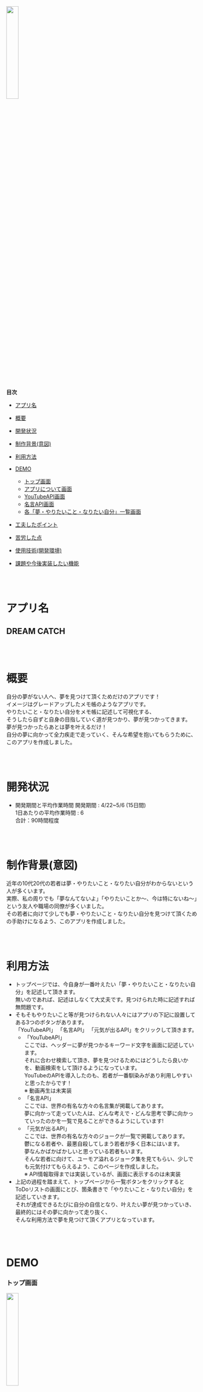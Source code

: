 <img src="https://user-images.githubusercontent.com/78135903/117132418-cafeb580-addd-11eb-914d-81850684e6d8.png" width="25%">
<br>
<br>
<!-- START doctoc -->
<!-- END doctoc -->

**目次**

- [アプリ名](#アプリ名)

- [概要](#概要)

- [開発状況](#開発状況)

- [制作背景(意図)](#制作背景意図)

- [利用方法](#利用方法)

- [DEMO](#DEMO)
  - [トップ画面](#トップ画面)
  - [アプリについて画面](#アプリについて画面)
  - [YouTubeAPI画面](#YouTubeAPI画面)
  - [名言API画面](#名言API画面)
  - [各「夢・やりたいこと・なりたい自分」一覧画面](#各夢やりたいことなりたい自分一覧画面)

- [工夫したポイント](#工夫したポイント)

- [苦労した点](#苦労した点)

- [使用技術(開発環境)](#使用技術開発環境)

- [課題や今後実装したい機能](#課題や今後実装したい機能)

<br>
<br>

# アプリ名

## DREAM CATCH

<br>
<br>

# 概要
自分の夢がない人へ、夢を見つけて頂くためだけのアプリです！<br>
イメージはグレードアップしたメモ帳のようなアプリです。<br>
やりたいこと・なりたい自分をメモ帳に記述して可視化する、<br>
そうしたら自ずと自身の目指していく道が見つかり、夢が見つかってきます。<br>
夢が見つかったらあとは夢を叶えるだけ！<br>
自分の夢に向かって全力疾走で走っていく、そんな希望を抱いてもらうために、このアプリを作成しました。<br>

<br>
<br>

# 開発状況
- 開発期間と平均作業時間
開発期間 : 4/22~5/6 (15日間)<br>
1日あたりの平均作業時間 : 6<br>
合計：90時間程度<br>

<br>
<br>

# 制作背景(意図)
近年の10代20代の若者は夢・やりたいこと・なりたい自分がわからないという人が多くいます。<br>
実際、私の周りでも「夢なんてないよ」「やりたいことか〜、今は特にないね〜」という友人や職場の同僚が多くいました。<br>
その若者に向けて少しでも夢・やりたいこと・なりたい自分を見つけて頂くための手助けになるよう、このアプリを作成しました。<br>

<br>
<br>

# 利用方法
- トップページでは、今自身が一番叶えたい「夢・やりたいこと・なりたい自分」を記述して頂きます。<br>
無いのであれば、記述はしなくて大丈夫です。見つけられた時に記述すれば無問題です。<br>
- そもそもやりたいこと等が見つけられない人々にはアプリの下記に設置してある3つのボタンがあります。<br>
「YouTubeAPI」 「名言API」 「元気が出るAPI」をクリックして頂きます。<br>
  - 「YouTubeAPI」<br>
ここでは、ヘッダーに夢が見つかるキーワード文字を画面に記述しています。<br>
それに合わせ検索して頂き、夢を見つけるためにはどうしたら良いかを、動画検索をして頂けるようになっています。<br>
YouTubeのAPIを導入したのも、若者が一番馴染みがあり利用しやすいと思ったからです！<br>
※ 動画再生は未実装<br>
  - 「名言API」<br>
ここでは、世界の有名な方々の名言集が掲載してあります。<br>
夢に向かって走っていた人は、どんな考えで・どんな思考で夢に向かっていったのかを一覧で見ることができるようにしています!<br>
  - 「元気が出るAPI」<br>
ここでは、世界の有名な方々のジョークが一覧で掲載してあります。<br>
鬱になる若者や、最悪自殺してしまう若者が多く日本にはいます。<br>
夢なんかばかばかしいと思っている若者もいます。<br>
そんな若者に向けて、ユーモア溢れるジョーク集を見てもらい、少しでも元気付けてもらえるよう、このページを作成しました。<br>
※ API情報取得までは実装しているが、画面に表示するのは未実装<br>
- 上記の過程を踏まえて、トップページから一覧ボタンをクリックするとToDoリストの画面にとび、箇条書きで「やりたいこと・なりたい自分」を記述していきます。<br>
それが達成できるたびに自分の自信となり、叶えたい夢が見つかっていき、最終的にはその夢に向かって走り抜く、<br>
そんな利用方法で夢を見つけて頂くアプリとなっています。<br>

<br>
<br>

# DEMO

### トップ画面
<img src="https://user-images.githubusercontent.com/78135903/117155922-2a69bf00-adf8-11eb-9d48-cb74829aa268.gif" width="25%">
<br>
<br>

### アプリについて画面
<img src="https://user-images.githubusercontent.com/78135903/117154603-fc37af80-adf6-11eb-9ec4-85ee6f75ee65.gif" width="25%">
<br>
<br>

### YouTubeAPI画面
<img src="https://user-images.githubusercontent.com/78135903/117157921-f68f9900-adf9-11eb-9493-2582974d9052.gif" width="25%">&nbsp;&nbsp;&nbsp
<img src="https://user-images.githubusercontent.com/78135903/117158363-4e2e0480-adfa-11eb-88b2-fc27990730db.gif" width="25%">
<br>
<br>

### 名言API画面
<img src="https://user-images.githubusercontent.com/78135903/117159469-402cb380-adfb-11eb-92db-b0436b6c7be0.gif" width="25%">
<br>
<br>

### 各「夢・やりたいこと・なりたい自分」一覧画面
<img src="https://user-images.githubusercontent.com/78135903/117160118-cfd26200-adfb-11eb-8da5-6b1fa29d1ccb.gif" width="25%">&nbsp;&nbsp;&nbsp
<img src="https://user-images.githubusercontent.com/78135903/117161232-b5e54f00-adfc-11eb-83fd-09e16c802fe8.gif" width="25%">&nbsp;&nbsp;&nbsp
<img src="https://user-images.githubusercontent.com/78135903/117162342-a4507700-adfd-11eb-9731-5c8fc4e70afd.gif" width="25%">
<br>
<br>

<br>
<br>
<br>

# 工夫したポイント
- APIの導入事態が初めてで未知数であったが、YouTubeでの学習やUdemyの有料学習サイト、図書館で本を借りて一から調べながら実装を行なっていき実装までしたこと。<br>
- コードの可読性に関して、プロの皆様から見たらまだまだご指摘いただく部分が多いと思うが、メソッドの定義やstoryboardの配置をできるだけわかりやすく作成した。<br>
- 現状はアプリを立ち上げたらすぐにメモ画面に遷移してしまうが、理想はこのアプリを立ち上げたらアプリの説明がでてきて、どんなアプリになのかを紹介するページを作成したかった。<br>
しかし技量不足もあり、説明文をどこかで賄えないかという考えから、トップページから「アプリについて」ボタンを作り、アプリ紹介のページを作成した。<br>
- ToDoリスト画面では、よりデザインをシンプルにしてユーザーの使い勝手をイメージして実装を行なっていった。<br>
- このアプリにあったら便利なAPIを調べ、その上で抜粋した3つのAPIのため、よりユーザー視点に立ちペルソナ(10代20代の若者)に影響を与えてくれるAPIを導入したこと。<br>

<br>
<br>

# 苦労した点
- swiftは今までで全く触れたことがなかった言語のため、一から学習していき、学習しながら実装を行なっていった。<br>
そのため手探りでの実装を行なっていき、一つの機能にどれほどの時間がかかるのか想定が難しかったため、時間配分が難しかった。<br>
- エラーに関して、以前プログラミングをしていた言語Rubyと違い、どこが原因でエラーがでているのか把握するまでに数時間・数日と時間を費やした。<br>
- もっと多くの機能や実装を行いたかったが、現段階での技量での実装しかできなかった。<br>
理想となるアプリになるまでは、まだまだ学習が必要であると再認識した。<br>
- APIの導入の際、JSON形式を取得する方法やCodableの使い方、ひとつ一つのコードを理解が難しかった。<br>

<br>
<br>

# 使用技術(開発環境)

#### バックエンド
Swift, Alamofire, Foundation

#### フロントエンド
storyboard, UIKit, Nuke, iPhone 11

#### ソース管理
GitHub, GitHubDesktop

#### エディタ
XCode
<br>
<br>

# 課題や今後実装したい機能
- トップページでの入力後の保存機能の実装。<br>
- トップページでの入力バーの隣にラジオボタンを作成して、<br>
  - やりたいことを入力欄の隣に　→　今日・1週間・1ヶ月・半年のラジオボタンを作成<br>
  - なりたい自分を入力欄の隣に　→　1年後・3年後・5年後のラジオボタンを作成<br>
上記ボタンを作成して、ユーザーが入力して終わりにするのではなく、自身で日数を指定することにより、達成意欲を沸かせるための実装。<br>
- ToDo画面ではチェックマークをつけられるようにして、達成したものに関してはレ点を入れられるようにする。<br>
- アプリに通知機能を導入して、朝7時・夜20時に通知ができるようにする。<br>
具体的には、<br>
  - 朝7時の通知　本日も夢に向かって行動していきましょう!!<br>
  - 夜20時の通知　本日はやりたいことが達成できましたか?<br>
上記のようにアプリから携帯に通知を行い、ユーザーが自身の記述した内容を記述だけで終わることなく、実際に行動できたかを促すために実装する。<br>
通知すれば、ユーザーが中途半端に1日を終わることなく、充実した日々を過ごせるための機能。
- YouTubeAPIでは検索はできるが、動画の再生まではできない形となっている。そのため動画再生の実装。<br>
検索後のページをクリックすると画面遷移に一部エラーが出ている。その箇所の修正。<br>
※現在はコメントアウトしてある<br>
- 元気が出るAPIではAPI情報の取得までは実装してあるが、アプリ画面に表示する点ではまだ未実装になっている。<br>
そのためアプリ画面に表示する実装を行う。<br>
※現在はファイル内で一部コメントアウトしてある<br>
- 名言API画面では、全て英語表記となっているため日本語対応にする。
- 開発ではiPhone 11を使用して行なった。そのため他の端末ではビュー崩れがおきるため、画面の修正<br>
加えてトップページではスクロールに対応できていないため、スクロールに対応させる。<br>

<br>
<br>

